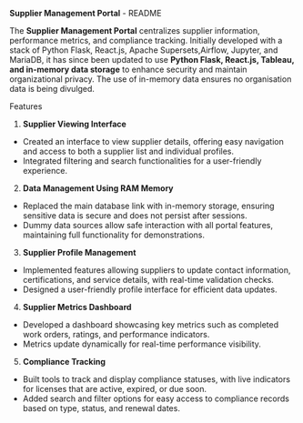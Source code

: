  **Supplier Management Portal**  - README

The **Supplier Management Portal** centralizes supplier information, performance metrics, and compliance tracking. Initially developed with a stack of Python Flask, React.js, Apache Supersets,Airflow, Jupyter, and MariaDB, it has since been updated to use **Python Flask, React.js, Tableau, and in-memory data storage** to enhance security and maintain organizational privacy. The use of in-memory data ensures no organisation data is being divulged.

 Features

 1. **Supplier Viewing Interface**
   - Created an interface to view supplier details, offering easy navigation and access to both a supplier list and individual profiles.
   - Integrated filtering and search functionalities for a user-friendly experience.

 2. **Data Management Using RAM Memory**
   - Replaced the main database link with in-memory storage, ensuring sensitive data is secure and does not persist after sessions.
   - Dummy data sources allow safe interaction with all portal features, maintaining full functionality for demonstrations.

 3. **Supplier Profile Management**
   - Implemented features allowing suppliers to update contact information, certifications, and service details, with real-time validation checks.
   - Designed a user-friendly profile interface for efficient data updates.

 4. **Supplier Metrics Dashboard**
   - Developed a dashboard showcasing key metrics such as completed work orders, ratings, and performance indicators.
   - Metrics update dynamically for real-time performance visibility.

 5. **Compliance Tracking**
   - Built tools to track and display compliance statuses, with live indicators for licenses that are active, expired, or due soon.
   - Added search and filter options for easy access to compliance records based on type, status, and renewal dates.
